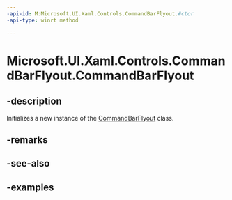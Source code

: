 ```yaml
---
-api-id: M:Microsoft.UI.Xaml.Controls.CommandBarFlyout.#ctor
-api-type: winrt method

---
```

<!-- Method syntax.
public CommandBarFlyout.CommandBarFlyout()
-->

# Microsoft.UI.Xaml.Controls.CommandBarFlyout.CommandBarFlyout


## -description

Initializes a new instance of the [CommandBarFlyout](commandbarflyout.md) class.


## -remarks


## -see-also


## -examples


